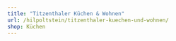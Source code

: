 ```yaml
---
title: "Titzenthaler Küchen & Wohnen"
url: /hilpoltstein/titzenthaler-kuechen-und-wohnen/
shop: Küchen
---
```

